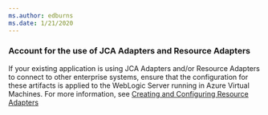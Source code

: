 ```yaml
---
ms.author: edburns
ms.date: 1/21/2020
---
```


### Account for the use of JCA Adapters and Resource Adapters

If your existing application is using JCA Adapters and/or Resource Adapters to connect to other enterprise systems, ensure that the configuration for these artifacts is applied to the WebLogic Server running in Azure Virtual Machines. For more information, see [Creating and Configuring Resource Adapters](https://docs.oracle.com/middleware/12213/wls/ADAPT/creating.htm)
